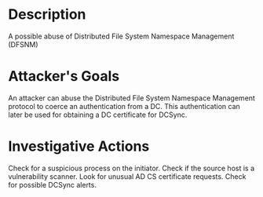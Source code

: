 # Description
A possible abuse of Distributed File System Namespace Management (DFSNM)
# Attacker's Goals
An attacker can abuse the Distributed File System Namespace Management protocol to coerce an authentication from a DC.
This authentication can later be used for obtaining a DC certificate for DCSync.
# Investigative Actions
Check for a suspicious process on the initiator.
Check if the source host is a vulnerability scanner.
Look for unusual AD CS certificate requests.
Check for possible DCSync alerts.
